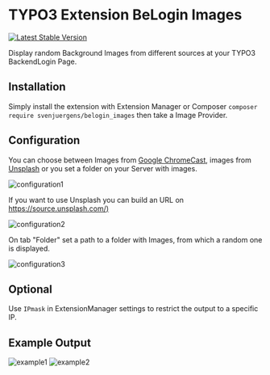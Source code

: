 # TYPO3 Extension BeLogin Images

[![Latest Stable Version](https://img.shields.io/packagist/v/svenjuergens/belogin_images.svg)](https://packagist.org/packages/svenjuergens/belogin_images)

Display random Background Images from different sources at your TYPO3 BackendLogin Page.

## Installation

Simply install the extension with Extension Manager or Composer
`composer require svenjuergens/belogin_images`
then take a Image Provider.

## Configuration

You can choose between Images from [Google ChromeCast](https://github.com/dconnolly/chromecast-backgrounds/), images from [Unsplash](https://source.unsplash.com/) or you set a folder on your Server with images.

![configuration1](https://raw.github.com/SvenJuergens/belogin_images/master/Documentation/configuration1.png)

If you want to use Unsplash you can build an URL on [https://source.unsplash.com/)](https://source.unsplash.com/)

![configuration2](https://raw.github.com/SvenJuergens/belogin_images/master/Documentation/configuration2.png)

On tab "Folder" set a path to a folder with Images, from which a random one is displayed.

![configuration3](https://raw.github.com/SvenJuergens/belogin_images/master/Documentation/configuration3.png)

## Optional
Use `IPmask` in ExtensionManager settings to restrict the output to a specific IP.

## Example Output
![example1](https://raw.github.com/SvenJuergens/belogin_images/master/Documentation/example1.png)
![example2](https://raw.github.com/SvenJuergens/belogin_images/master/Documentation/example2.png)
